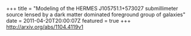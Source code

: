 +++
title = "Modeling of the HERMES J105751.1+573027 submillimeter source lensed by a   dark matter dominated foreground group of galaxies"
date = 2011-04-20T20:00:07Z
featured = true
+++
http://arxiv.org/abs/1104.4119v1